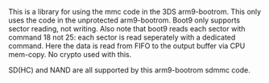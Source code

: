 This is a library for using the mmc code in the 3DS arm9-bootrom. This only uses the code in the unprotected arm9-bootrom. Boot9 only supports sector reading, not writing. Also note that boot9 reads each sector with command 18 not 25: each sector is read seperately with a dedicated command. Here the data is read from FIFO to the output buffer via CPU mem-copy. No crypto used with this.  

SD(HC) and NAND are all supported by this arm9-bootrom sdmmc code.  

